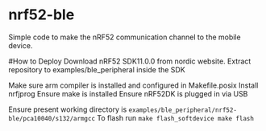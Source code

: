 # nrf52-ble
Simple code to make the nRF52 communication channel to the mobile device.

#How to Deploy
Download nRF52 SDK11.0.0 from nordic website.
Extract repository to examples/ble_peripheral inside the SDK

Make sure arm compiler is installed and configured in Makefile.posix
Install nrfjprog 
Ensure make is installed
Ensure nRF52DK is plugged in via USB

Ensure present working directory is `examples/ble_peripheral/nrf52-ble/pca10040/s132/armgcc`
To flash run 
`make flash_softdevice
make flash`

